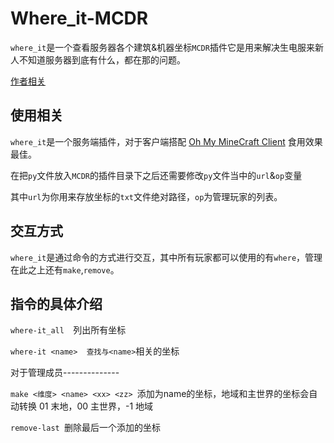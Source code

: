 # Where_it-MCDR

`where_it`是一个查看服务器各个建筑&机器坐标`MCDR`插件它是用来解决生电服来新人不知道服务器到底有什么，都在那的问题。

[作者相关](https://space.bilibili.com/516691966?spm_id_from=333.1007.0.0)



## 使用相关

`where_it`是一个服务端插件，对于客户端搭配  [Oh My MineCraft Client](https://github.com/plusls/oh-my-minecraft-client)  食用效果最佳。



在把`py`文件放入`MCDR`的插件目录下之后还需要修改`py`文件当中的`url`&`op`变量

其中`url`为你用来存放坐标的`txt`文件绝对路径，`op`为管理玩家的列表。

## 交互方式

`where_it`是通过命令的方式进行交互，其中所有玩家都可以使用的有`where`，管理在此之上还有`make`,`remove`。

## 指令的具体介绍

`where-it_all  `列出所有坐标

`where-it <name>  查找与<name>`相关的坐标



对于管理成员--------------

`make <维度> <name> <xx> <zz> `添加为name的坐标，地域和主世界的坐标会自动转换
01 末地，00 主世界，-1 地域

`remove-last `删除最后一个添加的坐标
